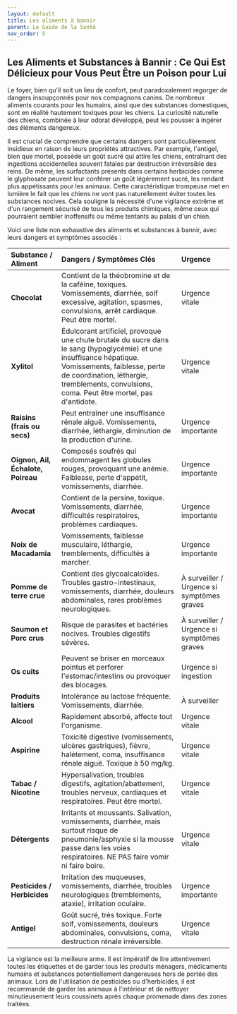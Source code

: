```yaml
---
layout: default
title: Les aliments à bannir
parent: Le Guide de la Santé
nav_order: 5
---
```


## **Les Aliments et Substances à Bannir : Ce Qui Est Délicieux pour Vous Peut Être un Poison pour Lui**

Le foyer, bien qu'il soit un lieu de confort, peut paradoxalement regorger de dangers insoupçonnés pour nos compagnons canins. De nombreux aliments courants pour les humains, ainsi que des substances domestiques, sont en réalité hautement toxiques pour les chiens. La curiosité naturelle des chiens, combinée à leur odorat développé, peut les pousser à ingérer des éléments dangereux.

Il est crucial de comprendre que certains dangers sont particulièrement insidieux en raison de leurs propriétés attractives. Par exemple, l'antigel, bien que mortel, possède un goût sucré qui attire les chiens, entraînant des ingestions accidentelles souvent fatales par destruction irréversible des reins. De même, les surfactants présents dans certains herbicides comme le glyphosate peuvent leur conférer un goût légèrement sucré, les rendant plus appétissants pour les animaux. Cette caractéristique trompeuse met en lumière le fait que les chiens ne vont pas naturellement éviter toutes les substances nocives. Cela souligne la nécessité d'une vigilance extrême et d'un rangement sécurisé de tous les produits chimiques, même ceux qui pourraient sembler inoffensifs ou même tentants au palais d'un chien.

Voici une liste non exhaustive des aliments et substances à bannir, avec leurs dangers et symptômes associés :

| Substance / Aliment | Dangers / Symptômes Clés | Urgence |
| :--- | :--- | :--- |
| **Chocolat** | Contient de la théobromine et de la caféine, toxiques. Vomissements, diarrhée, soif excessive, agitation, spasmes, convulsions, arrêt cardiaque. Peut être mortel. | Urgence vitale |
| **Xylitol** | Édulcorant artificiel, provoque une chute brutale du sucre dans le sang (hypoglycémie) et une insuffisance hépatique. Vomissements, faiblesse, perte de coordination, léthargie, tremblements, convulsions, coma. Peut être mortel, pas d'antidote. | Urgence vitale |
| **Raisins (frais ou secs)** | Peut entraîner une insuffisance rénale aiguë. Vomissements, diarrhée, léthargie, diminution de la production d'urine. | Urgence importante |
| **Oignon, Ail, Échalote, Poireau** | Composés soufrés qui endommagent les globules rouges, provoquant une anémie. Faiblesse, perte d'appétit, vomissements, diarrhée. | Urgence importante |
| **Avocat** | Contient de la persine, toxique. Vomissements, diarrhée, difficultés respiratoires, problèmes cardiaques. | Urgence importante |
| **Noix de Macadamia** | Vomissements, faiblesse musculaire, léthargie, tremblements, difficultés à marcher. | Urgence importante |
| **Pomme de terre crue** | Contient des glycoalcaloïdes. Troubles gastro-intestinaux, vomissements, diarrhée, douleurs abdominales, rares problèmes neurologiques. | À surveiller / Urgence si symptômes graves |
| **Saumon et Porc crus** | Risque de parasites et bactéries nocives. Troubles digestifs sévères. | À surveiller / Urgence si symptômes graves |
| **Os cuits** | Peuvent se briser en morceaux pointus et perforer l'estomac/intestins ou provoquer des blocages. | Urgence si ingestion |
| **Produits laitiers** | Intolérance au lactose fréquente. Vomissements, diarrhée. | À surveiller |
| **Alcool** | Rapidement absorbé, affecte tout l'organisme. | Urgence vitale |
| **Aspirine** | Toxicité digestive (vomissements, ulcères gastriques), fièvre, halètement, coma, insuffisance rénale aiguë. Toxique à 50 mg/kg. | Urgence vitale |
| **Tabac / Nicotine** | Hypersalivation, troubles digestifs, agitation/abattement, troubles nerveux, cardiaques et respiratoires. Peut être mortel. | Urgence vitale |
| **Détergents** | Irritants et moussants. Salivation, vomissements, diarrhée, mais surtout risque de pneumonie/asphyxie si la mousse passe dans les voies respiratoires. NE PAS faire vomir ni faire boire. | Urgence vitale |
| **Pesticides / Herbicides** | Irritation des muqueuses, vomissements, diarrhée, troubles neurologiques (tremblements, ataxie), irritation oculaire. | Urgence importante |
| **Antigel** | Goût sucré, très toxique. Forte soif, vomissements, douleurs abdominales, convulsions, coma, destruction rénale irréversible. | Urgence vitale |

La vigilance est la meilleure arme. Il est impératif de lire attentivement toutes les étiquettes et de garder tous les produits ménagers, médicaments humains et substances potentiellement dangereuses hors de portée des animaux. Lors de l'utilisation de pesticides ou d'herbicides, il est recommandé de garder les animaux à l'intérieur et de nettoyer minutieusement leurs coussinets après chaque promenade dans des zones traitées. 